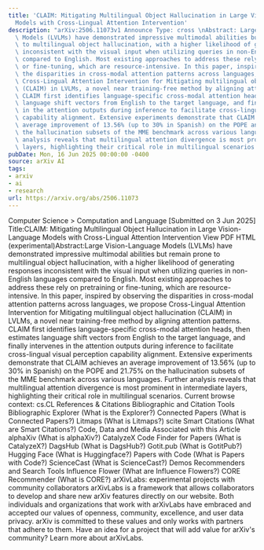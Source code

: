 ```yaml
---
title: 'CLAIM: Mitigating Multilingual Object Hallucination in Large Vision-Language
  Models with Cross-Lingual Attention Intervention'
description: "arXiv:2506.11073v1 Announce Type: cross \nAbstract: Large Vision-Language\
  \ Models (LVLMs) have demonstrated impressive multimodal abilities but remain prone\
  \ to multilingual object hallucination, with a higher likelihood of generating responses\
  \ inconsistent with the visual input when utilizing queries in non-English languages\
  \ compared to English. Most existing approaches to address these rely on pretraining\
  \ or fine-tuning, which are resource-intensive. In this paper, inspired by observing\
  \ the disparities in cross-modal attention patterns across languages, we propose\
  \ Cross-Lingual Attention Intervention for Mitigating multilingual object hallucination\
  \ (CLAIM) in LVLMs, a novel near training-free method by aligning attention patterns.\
  \ CLAIM first identifies language-specific cross-modal attention heads, then estimates\
  \ language shift vectors from English to the target language, and finally intervenes\
  \ in the attention outputs during inference to facilitate cross-lingual visual perception\
  \ capability alignment. Extensive experiments demonstrate that CLAIM achieves an\
  \ average improvement of 13.56% (up to 30% in Spanish) on the POPE and 21.75% on\
  \ the hallucination subsets of the MME benchmark across various languages. Further\
  \ analysis reveals that multilingual attention divergence is most prominent in intermediate\
  \ layers, highlighting their critical role in multilingual scenarios."
pubDate: Mon, 16 Jun 2025 00:00:00 -0400
source: arXiv AI
tags:
- arxiv
- ai
- research
url: https://arxiv.org/abs/2506.11073
---
```


Computer Science > Computation and Language
[Submitted on 3 Jun 2025]
Title:CLAIM: Mitigating Multilingual Object Hallucination in Large Vision-Language Models with Cross-Lingual Attention Intervention
View PDF HTML (experimental)Abstract:Large Vision-Language Models (LVLMs) have demonstrated impressive multimodal abilities but remain prone to multilingual object hallucination, with a higher likelihood of generating responses inconsistent with the visual input when utilizing queries in non-English languages compared to English. Most existing approaches to address these rely on pretraining or fine-tuning, which are resource-intensive. In this paper, inspired by observing the disparities in cross-modal attention patterns across languages, we propose Cross-Lingual Attention Intervention for Mitigating multilingual object hallucination (CLAIM) in LVLMs, a novel near training-free method by aligning attention patterns. CLAIM first identifies language-specific cross-modal attention heads, then estimates language shift vectors from English to the target language, and finally intervenes in the attention outputs during inference to facilitate cross-lingual visual perception capability alignment. Extensive experiments demonstrate that CLAIM achieves an average improvement of 13.56% (up to 30% in Spanish) on the POPE and 21.75% on the hallucination subsets of the MME benchmark across various languages. Further analysis reveals that multilingual attention divergence is most prominent in intermediate layers, highlighting their critical role in multilingual scenarios.
Current browse context:
cs.CL
References & Citations
Bibliographic and Citation Tools
Bibliographic Explorer (What is the Explorer?)
Connected Papers (What is Connected Papers?)
Litmaps (What is Litmaps?)
scite Smart Citations (What are Smart Citations?)
Code, Data and Media Associated with this Article
alphaXiv (What is alphaXiv?)
CatalyzeX Code Finder for Papers (What is CatalyzeX?)
DagsHub (What is DagsHub?)
Gotit.pub (What is GotitPub?)
Hugging Face (What is Huggingface?)
Papers with Code (What is Papers with Code?)
ScienceCast (What is ScienceCast?)
Demos
Recommenders and Search Tools
Influence Flower (What are Influence Flowers?)
CORE Recommender (What is CORE?)
arXivLabs: experimental projects with community collaborators
arXivLabs is a framework that allows collaborators to develop and share new arXiv features directly on our website.
Both individuals and organizations that work with arXivLabs have embraced and accepted our values of openness, community, excellence, and user data privacy. arXiv is committed to these values and only works with partners that adhere to them.
Have an idea for a project that will add value for arXiv's community? Learn more about arXivLabs.